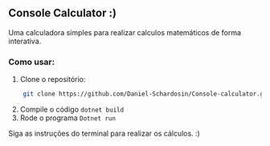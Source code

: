 ## Console Calculator :) 

Uma calculadora simples para realizar calculos matemáticos de forma interativa.

### Como usar:

1. Clone o repositório:

```bash
    git clone https://github.com/Daniel-Schardosin/Console-calculator.git
````
2. Compile o código
   `dotnet build`
4. Rode o programa
   `Dotnet run`

Siga as instruções do terminal para realizar os cálculos. :) 
